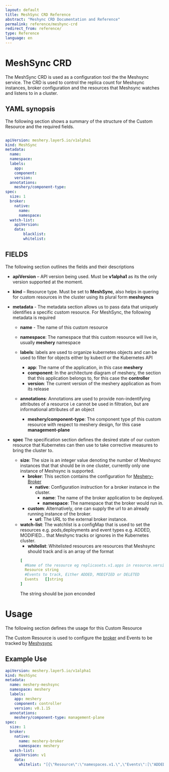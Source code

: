 ```yaml
---
layout: default
title: MeshSync CRD Reference
abstract: "Meshync CRD Documentation and Reference"
permalink: reference/meshync-crd
redirect_from: reference/
type: Reference
language: en
---
```


# MeshSync CRD
The MeshSync CRD is used as a configuration tool the the Meshsync service. The CRD is used to control the replica count for Meshsync instances, broker configuration and the resources that Meshsync watches and listens to in a cluster. 

## YAML synopsis

The following section shows a summary of the structure of the Custom Resource and the required fields. 
```yaml

apiVersion: meshery.layer5.io/v1alpha1
kind: MeshSync
metadata:
  name: 
  namespace: 
  labels:
    app: 
    component: 
    version: 
  annotations:
    meshery/component-type: 
spec:
  size: 1
  broker:
    native:
      name: 
      namespace: 
  watch-list:
    apiVersion: 
    data:
        blacklist: 
        whitelist: 

```

## FIELDS
The following section outlines the fields and their descriptions


* **apiVersion** – API version being used. Must be **v1alpha1** as its the only version supported at the moment.

* **kind** – Resource type. Must be set to **MeshSync**, also helps in quering for custom resources in the cluster using its plural form **meshsyncs**

* **metadata** - The metadata section allows us to pass data that uniquely identifies a specific custom resource. For MeshSync, the following metadata is required
    * **name** - The name of this custom resource 

    * **namespace**: The namespace that this custom resource will live in, usually **meshery** namespace
    * **labels**: labels are used to organize kubernetes objects and can be used to filter for objects either by kubectl or the Kubernetes API
      * **app**: The name of the application, in this case **meshery**
      * **component**: In the architecture diagram of meshery, the section that this application belongs to, for this case the  **controller**
      * **version**: The current version of the meshery application as from its release
    * **annotations**: Annotations are used to provide non-indentifying attributes of a resource i.e cannot be used in filtration, but are informational attributes of an object
      * **meshery/component-type**: The component type pf this custom resource with respect to meshery design, for this case **management-plane**

* **spec** 
The specification section defines the desired state of our custom resource that Kubernetes can then use to take corrective measures to bring the cluster to.
  * **size**: The size is an integer value denoting the number of Meshsync instances that that should be in one cluster, currently only one instance of Meshsync is supported.
    * **broker**:
    This section contains the configuration for [Meshery-Broker](https://docs.meshery.io/concepts/architecture/broker) 
      * **native**:
      Configuration instruction for a broker instance in the cluster.
        * **name**: 
        The name of the broker application to be deployed.
        * **namespace**: 
        The namespace that the broker would run in.        
    * **custom**:
    Alternatively, one can supply the url to an already running instance of the broker.
        * **url**:  The URL to the external broker instance.  
  * **watch-list**:
  The watchlist is a configMap that is used to set the resources e.g. pods,deployments and event types e.g. ADDED, MODIFIED... that Meshync tracks or ignores in the Kubernetes cluster. 
    * **whitelist**: Whitelisted resources are resources that Meshsync should track and is an array of the format
    ```yaml
    [
      #Name of the resource eg replicasets.v1.apps in resource.version.group format
      Resource string
      #Events to track, Either ADDED, MODIFIED or DELETED
      Events   []string   
    ]
    ```
    The string should be json enconded
# Usage
The following section defines the usage for this Custom Resource

The Custom Resource is used to configure the [broker](https://docs.meshery.io/concepts/architecture/broker) and Events to be tracked by [Meshysync](https://docs.meshery.io/concepts/architecture/meshsync) 
## Example Use
```yaml
apiVersion: meshery.layer5.io/v1alpha1
kind: MeshSync
metadata:
  name: meshery-meshsync
  namespace: meshery
  labels:
    app: meshery
    component: controller
    version: v0.1.15
  annotations:
    meshery/component-type: management-plane
spec:
  size: 1
  broker:
    native:
      name: meshery-broker
      namespace: meshery
  watch-list:
    apiVersion: v1
    data:
      whitelist: "[{\"Resource\":\"namespaces.v1.\",\"Events\":[\"ADDED\",\"MODIFIED\",\"DELETED\"]}]"
```